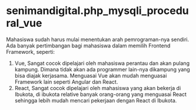 # senimandigital.php_mysqli_procedural_vue

Mahasiswa sudah harus mulai menentukan arah pemrograman-nya sendiri. Ada banyak pertimbangan bagi mahasiswa dalam memilih Frontend Framework, seperti:

1. Vue, Sangat cocok dipelajari oleh mahasiswa perantau dan akan pulang kampung. Dimana tidak akan ada programmer lain-nya dikampung yang bisa diajak kerjasama. Menguasai Vue akan mudah menguasai Framework lain seperti Angular dan React.
2. React, Sangat cocok dipelajari oleh mahasiswa yang akan bekerja di Ibukota, di ibukota relative banyak orang-orang yang menguasai React sehingga lebih mudah mencari pekerjaan dengan React di Ibukota.
